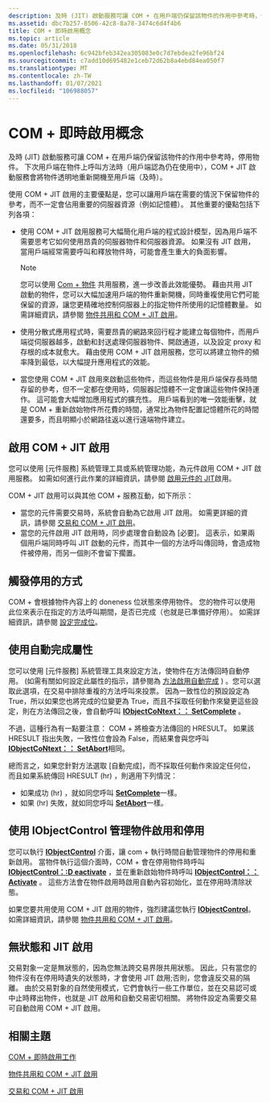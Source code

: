 ```yaml
---
description: 及時 (JIT) 啟動服務可讓 COM + 在用戶端仍保留該物件的作用中參考時，停用物件。
ms.assetid: dbc7b257-8506-42c8-8a78-3474c6d4f4b6
title: COM + 即時啟用概念
ms.topic: article
ms.date: 05/31/2018
ms.openlocfilehash: 6c942bfeb342ea305083e0c7d7ebdea2fe96bf24
ms.sourcegitcommit: c7add10d695482e1ceb72d62b8a4ebd84ea050f7
ms.translationtype: MT
ms.contentlocale: zh-TW
ms.lasthandoff: 01/07/2021
ms.locfileid: "106988057"
---
```

# <a name="com-just-in-time-activation-concepts"></a>COM + 即時啟用概念

及時 (JIT) 啟動服務可讓 COM + 在用戶端仍保留該物件的作用中參考時，停用物件。 下次用戶端在物件上呼叫方法時（用戶端認為仍在使用中），COM + JIT 啟動服務會將物件透明地重新開機至用戶端（及時）。

使用 COM + JIT 啟用的主要優點是，您可以讓用戶端在需要的情況下保留物件的參考，而不一定會佔用重要的伺服器資源（例如記憶體）。 其他重要的優點包括下列各項：

-   使用 COM + JIT 啟用服務可大幅簡化用戶端的程式設計模型，因為用戶端不需要思考它如何使用昂貴的伺服器物件和伺服器資源。 如果沒有 JIT 啟用，當用戶端經常需要呼叫和釋放物件時，可能會產生重大的負面影響。
    > [!Note]  
    > 您可以使用 [Com + 物件](com--object-pooling.md) 共用服務，進一步改善此效能優勢。 藉由共用 JIT 啟動的物件，您可以大幅加速用戶端的物件重新開機，同時重複使用它們可能保留的資源，讓您更精確地控制伺服器上的指定物件所使用的記憶體數量。 如需詳細資訊，請參閱 [物件共用和 COM + JIT 啟用](object-pooling-and-com--jit-activation.md)。

     

-   使用分散式應用程式時，需要昂貴的網路來回行程才能建立每個物件，而用戶端從伺服器越多，啟動和封送處理伺服器物件、開啟通道，以及設定 proxy 和存根的成本就愈大。 藉由使用 COM + JIT 啟用服務，您可以將建立物件的頻率降到最低，以大幅提升應用程式的效能。
-   當您使用 COM + JIT 啟用來啟動這些物件，而這些物件是用戶端保存長時間存留的參考，但不一定都在使用時，伺服器記憶體不一定會讓這些物件保持運作。 這可能會大幅增加應用程式的擴充性。 用戶端看到的唯一效能衝擊，就是 COM + 重新啟始物件所花費的時間，通常比為物件配置記憶體所花的時間還要多，而且明顯小於網路往返以進行遠端物件建立。

## <a name="enabling-com-jit-activation"></a>啟用 COM + JIT 啟用

您可以使用 [元件服務] 系統管理工具或系統管理功能，為元件啟用 COM + JIT 啟用服務。 如需如何進行此作業的詳細資訊，請參閱 [啟用元件的 JIT](enabling-jit-activation-for-a-component.md)啟用。

COM + JIT 啟用可以與其他 COM + 服務互動，如下所示：

-   當您的元件需要交易時，系統會自動為它啟用 JIT 啟用。 如需更詳細的資訊，請參閱 [交易和 COM + JIT 啟用](transactions-and-com--jit-activation.md)。
-   當您的元件啟用 JIT 啟用時，同步處理會自動設為 [必要]。 這表示，如果兩個用戶端同時呼叫 JIT 啟動的元件，而其中一個的方法呼叫傳回時，會造成物件被停用，而另一個則不會留下擱置。

## <a name="how-deactivation-is-triggered"></a>觸發停用的方式

COM + 會根據物件內容上的 doneness 位狀態來停用物件。 您的物件可以使用此位來表示在指定的方法呼叫期間，是否已完成（也就是已準備好停用）。 如需詳細資訊，請參閱 [設定完成位](setting-the-done-bit.md)。

## <a name="using-the-auto-done-property"></a>使用自動完成屬性

您可以使用 [元件服務] 系統管理工具來設定方法，使物件在方法傳回時自動停用。  (如需有關如何設定此屬性的指示，請參閱為 [方法啟用自動完成](enabling-auto-done-for-a-method.md) ) 。您可以選取此選項，在交易中排除重複的方法呼叫來投票。 因為一致性位的預設設定為 True，所以如果您也將完成的位變更為 True，而且不採取任何動作來變更這些設定，則在方法傳回之後，會自動呼叫 [**IObjectCoNtext：： SetComplete**](/windows/desktop/api/ComSvcs/nf-comsvcs-iobjectcontext-setcomplete) 。

不過，這種行為有一點要注意： COM + 將檢查方法傳回的 HRESULT。 如果該 HRESULT 指出失敗，一致性位會設為 False，而結果會與您呼叫 [**IObjectCoNtext：： SetAbort**](/windows/desktop/api/ComSvcs/nf-comsvcs-iobjectcontext-setabort)相同。

總而言之，如果您針對方法選取 [自動完成]，而不採取任何動作來設定任何位，而且如果系統傳回 HRESULT (hr) ，則適用下列情況：

-   如果成功 (hr) ，就如同您呼叫 [**SetComplete**](/windows/desktop/api/ComSvcs/nf-comsvcs-iobjectcontext-setcomplete)一樣。
-   如果 (hr) 失敗，就如同您呼叫 [**SetAbort**](/windows/desktop/api/ComSvcs/nf-comsvcs-iobjectcontext-setabort)一樣。

## <a name="using-iobjectcontrol-to-manage-object-activation-and-deactivation"></a>使用 IObjectControl 管理物件啟用和停用

您可以執行 [**IObjectControl**](/windows/desktop/api/ComSvcs/nn-comsvcs-iobjectcontrol) 介面，讓 com + 執行時間自動管理物件的停用和重新啟用。 當物件執行這個介面時，COM + 會在停用物件時呼叫 [**IObjectControl：:D eactivate**](/windows/desktop/api/ComSvcs/nf-comsvcs-iobjectcontrol-deactivate) ，並在重新啟始物件時呼叫 [**IObjectControl：： Activate**](/windows/desktop/api/ComSvcs/nf-comsvcs-iobjectcontrol-activate) 。 這些方法會在物件啟用時啟用自動內容初始化，並在停用時清除狀態。

如果您要共用使用 COM + JIT 啟用的物件，強烈建議您執行 [**IObjectControl**](/windows/desktop/api/ComSvcs/nn-comsvcs-iobjectcontrol)。 如需詳細資訊，請參閱 [物件共用和 COM + JIT 啟用](object-pooling-and-com--jit-activation.md)。

## <a name="statelessness-and-jit-activation"></a>無狀態和 JIT 啟用

交易對象一定是無狀態的，因為您無法跨交易界限共用狀態。 因此，只有當您的物件沒有在停用時遺失的狀態時，才會使用 JIT 啟用;否則，您會違反交易的隔離。 由於交易對象的自然使用模式，它們會執行一些工作單位，並在交易認可或中止時釋出物件，也就是 JIT 啟用和自動交易密切相關。 將物件設定為需要交易可自動啟用 COM + JIT 啟用。

## <a name="related-topics"></a>相關主題

<dl> <dt>

[COM + 即時啟用工作](com--just-in-time-activation-tasks.md)
</dt> <dt>

[物件共用和 COM + JIT 啟用](object-pooling-and-com--jit-activation.md)
</dt> <dt>

[交易和 COM + JIT 啟用](transactions-and-com--jit-activation.md)
</dt> </dl>

 

 



